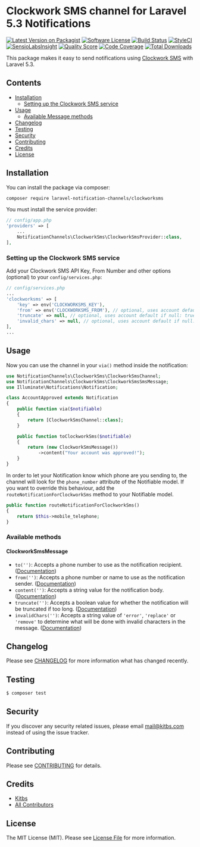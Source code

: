 # Clockwork SMS channel for Laravel 5.3 Notifications

[![Latest Version on Packagist](https://img.shields.io/packagist/v/laravel-notification-channels/clockworksms.svg?style=flat-square)](https://packagist.org/packages/laravel-notification-channels/clockworksms)
[![Software License](https://img.shields.io/badge/license-MIT-brightgreen.svg?style=flat-square)](LICENSE.md)
[![Build Status](https://img.shields.io/travis/laravel-notification-channels/clockworksms/master.svg?style=flat-square)](https://travis-ci.org/laravel-notification-channels/clockworksms)
[![StyleCI](https://styleci.io/repos/67546442/shield)](https://styleci.io/repos/67546442)
[![SensioLabsInsight](https://img.shields.io/sensiolabs/i/bbddee44-1912-45cf-8f70-6b08baa591c2.svg?style=flat-square)](https://insight.sensiolabs.com/projects/bbddee44-1912-45cf-8f70-6b08baa591c2)
[![Quality Score](https://img.shields.io/scrutinizer/g/laravel-notification-channels/clockworksms.svg?style=flat-square)](https://scrutinizer-ci.com/g/laravel-notification-channels/clockworksms)
[![Code Coverage](https://img.shields.io/scrutinizer/coverage/g/laravel-notification-channels/clockworksms/master.svg?style=flat-square)](https://scrutinizer-ci.com/g/laravel-notification-channels/clockworksms/?branch=master)
[![Total Downloads](https://img.shields.io/packagist/dt/laravel-notification-channels/clockworksms.svg?style=flat-square)](https://packagist.org/packages/laravel-notification-channels/clockworksms)

This package makes it easy to send notifications using [Clockwork SMS](https://www.clockworksms.com) with Laravel 5.3.

## Contents

- [Installation](#installation)
	- [Setting up the Clockwork SMS service](#setting-up-the-clockwork-sms-service)
- [Usage](#usage)
	- [Available Message methods](#available-message-methods)
- [Changelog](#changelog)
- [Testing](#testing)
- [Security](#security)
- [Contributing](#contributing)
- [Credits](#credits)
- [License](#license)


## Installation

You can install the package via composer:

``` bash
composer require laravel-notification-channels/clockworksms
```

You must install the service provider:

```php
// config/app.php
'providers' => [
    ...
    NotificationChannels\ClockworkSms\ClockworkSmsProvider::class,
],
```

### Setting up the Clockwork SMS service

Add your Clockwork SMS API Key, From Number and other options (optional) to your `config/services.php`:

```php
// config/services.php
...
'clockworksms' => [
    'key' => env('CLOCKWORKSMS_KEY'),
    'from' => env('CLOCKWORKSMS_FROM'), // optional, uses account default if null
    'truncate' => null, // optional, uses account default if null: true, false
    'invalid_chars' => null, // optional, uses account default if null: 'error', 'remove', 'replace'
],
...
```

## Usage

Now you can use the channel in your `via()` method inside the notification:

``` php
use NotificationChannels\ClockworkSms\ClockworkSmsChannel;
use NotificationChannels\ClockworkSms\ClockworkSmsSmsMessage;
use Illuminate\Notifications\Notification;

class AccountApproved extends Notification
{
    public function via($notifiable)
    {
        return [ClockworkSmsChannel::class];
    }

    public function toClockworkSms($notifiable)
    {
        return (new ClockworkSmsMessage())
            ->content("Your account was approved!");
    }
}
```

In order to let your Notification know which phone are you sending to, the channel will look for the `phone_number` attribute of the Notifiable model. If you want to override this behaviour, add the `routeNotificationForClockworkSms` method to your Notifiable model.

```php
public function routeNotificationForClockworkSms()
{
    return $this->mobile_telephone;
}
```

### Available methods

#### ClockworkSmsMessage

- `to('')`: Accepts a phone number to use as the notification recipient. ([Documentation](https://www.clockworksms.com/doc/clever-stuff/xml-interface/send-sms/#to))
- `from('')`: Accepts a phone number or name to use as the notification sender. ([Documentation](https://www.clockworksms.com/doc/clever-stuff/xml-interface/send-sms/#from))
- `content('')`: Accepts a string value for the notification body. ([Documentation](https://www.clockworksms.com/doc/clever-stuff/xml-interface/send-sms/#content))
- `truncate('')`: Accepts a boolean value for whether the notification will be truncated if too long. ([Documentation](https://www.clockworksms.com/doc/clever-stuff/xml-interface/send-sms/#truncate))
- `invalidChars('')`: Accepts a string value of `'error'`, `'replace'` or `'remove'` to determine what will be done with invalid characters in the message. ([Documentation](https://www.clockworksms.com/doc/clever-stuff/xml-interface/send-sms/#invalidcharaction))

## Changelog

Please see [CHANGELOG](CHANGELOG.md) for more information what has changed recently.

## Testing

``` bash
$ composer test
```

## Security

If you discover any security related issues, please email mail@kitbs.com instead of using the issue tracker.

## Contributing

Please see [CONTRIBUTING](CONTRIBUTING.md) for details.

## Credits

- [Kitbs](https://github.com/kitbs)
- [All Contributors](../../contributors)

## License

The MIT License (MIT). Please see [License File](LICENSE.md) for more information.
